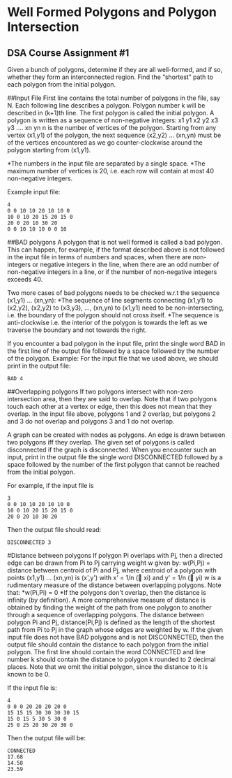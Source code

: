 # Well Formed Polygons and Polygon Intersection
## DSA Course Assignment #1

Given a bunch of polygons, determine if they are all well-formed, and if so, whether they form an
interconnected region. Find the “shortest” path to each polygon from the initial polygon.

##Input File
First line contains the total number of polygons in the file, say N.
Each following line describes a polygon. Polygon number k will be described in (k+1)th line. The first
polygon is called the initial polygon.
A polygon is written as a sequence of non-negative integers:
x1 y1 x2 y2 x3 y3 …. xn yn
n is the number of vertices of the polygon. Starting from any vertex (x1,y1) of the polygon, the next sequence
(x2,y2) … (xn,yn) must be of the vertices encountered as we go counter-clockwise around the polygon
starting from (x1,y1).

*The numbers in the input file are separated by a single space.
*The maximum number of vertices is 20, i.e. each row will contain at most 40 non-negative integers.

Example input file:
```
4
0 0 10 10 20 10 10 0
10 0 10 20 15 20 15 0
20 0 20 10 30 20
0 0 10 10 10 0 0 10
```

##BAD polygons
A polygon that is not well formed is called a bad polygon. This can happen, for example, if the format
described above is not followed in the input file in terms of numbers and spaces, when there are non-integers
or negative integers in the line, when there are an odd number of non-negative integers in a line, or if the
number of non-negative integers exceeds 40.

Two more cases of bad polygons needs to be checked w.r.t the sequence (x1,y1) … (xn,yn):
*The sequence of line segments connecting (x1,y1) to (x2,y2), (x2,y2) to (x3,y3), …, (xn,yn) to (x1,y1)
need to be non-intersecting, i.e. the boundary of the polygon should not cross itself.
*The sequence is anti-clockwise i.e. the interior of the polygon is towards the left as we traverse the
boundary and not towards the right.

If you encounter a bad polygon in the input file, print the single word BAD in the first line of the output file
followed by a space followed by the number of the polygon.
Example:
For the input file that we used above, we should print in the output file:
```
BAD 4
```
##Overlapping polygons
If two polygons intersect with non-zero intersection area, then they are said to overlap.
Note that if two polygons touch each other at a vertex or edge, then this does not mean that they overlap.
In the input file above, polygons 1 and 2 overlap, but polygons 2 and 3 do not overlap and polygons 3 and 1
do not overlap.

A graph can be created with nodes as polygons. An edge is drawn between two polygons iff they overlap.
The given set of polygons is called disconnected if the graph is disconnected. When you encounter such an
input, print in the output file the single word DISCONNECTED followed by a space followed by the number
of the first polygon that cannot be reached from the initial polygon.

For example, if the input file is
```
3
0 0 10 10 20 10 10 0
10 0 10 20 15 20 15 0
20 0 20 10 30 20
```
Then the output file should read:
```
DISCONNECTED 3
```

#Distance between polygons
If polygon Pi overlaps with Pj, then a directed edge can be drawn from Pi to Pj carrying weight w given by:
w(Pi,Pj) = distance between centroid of Pi and Pj,
where centroid of a polygon with points (x1,y1) … (xn,yn) is (x',y') with x' = 1/n ( xi) and y' = 1/n ( yi)
w is a rudimentary measure of the distance between overlapping polygons. Note that:
*w(Pi,Pi) = 0
*If the polygons don't overlap, then the distance is infinity (by definition).
A more comprehensive measure of distance is obtained by finding the weight of the path from one polygon to
another through a sequence of overlapping polygons.
The distance between polygon Pi and Pj, distance(Pi,Pj) is defined as the length of the shortest path from Pi to
Pj in the graph whose edges are weighted by w.
If the given input file does not have BAD polygons and is not DISCONNECTED, then the output file should
contain the distance to each polygon from the initial polygon. The first line should contain the word
CONNECTED and line number k should contain the distance to polygon k rounded to 2 decimal places. Note
that we omit the initial polygon, since the distance to it is known to be 0.

If the input file is:
```
4
0 0 0 20 20 20 20 0
15 15 15 30 30 30 30 15
15 0 15 5 30 5 30 0
25 0 25 20 30 20 30 0
```
Then the output file will be:
```
CONNECTED
17.68
14.58
23.59
```
